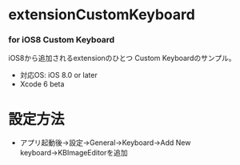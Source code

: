extensionCustomKeyboard
=======================

### for iOS8 Custom Keyboard ###
iOS8から追加されるextensionのひとつ
Custom Keyboardのサンプル。

* 対応OS: iOS  8.0 or later
* Xcode 6 beta


設定方法
=======================
* アプリ起動後→設定→General→Keyboard→Add New keyboard→KBImageEditorを追加



